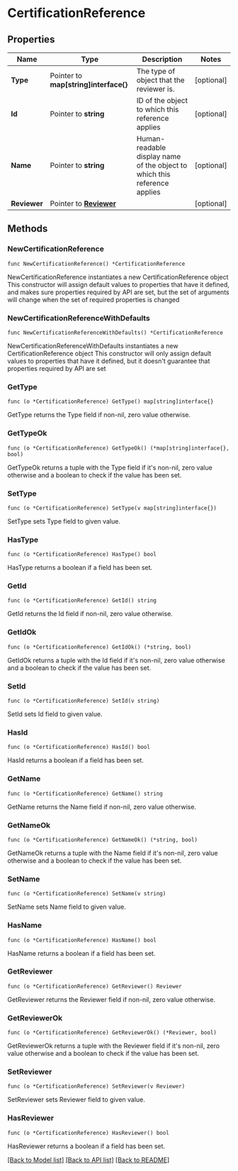 # CertificationReference

## Properties

Name | Type | Description | Notes
------------ | ------------- | ------------- | -------------
**Type** | Pointer to **map[string]interface{}** | The type of object that the reviewer is. | [optional] 
**Id** | Pointer to **string** | ID of the object to which this reference applies | [optional] 
**Name** | Pointer to **string** | Human-readable display name of the object to which this reference applies | [optional] 
**Reviewer** | Pointer to [**Reviewer**](Reviewer.md) |  | [optional] 

## Methods

### NewCertificationReference

`func NewCertificationReference() *CertificationReference`

NewCertificationReference instantiates a new CertificationReference object
This constructor will assign default values to properties that have it defined,
and makes sure properties required by API are set, but the set of arguments
will change when the set of required properties is changed

### NewCertificationReferenceWithDefaults

`func NewCertificationReferenceWithDefaults() *CertificationReference`

NewCertificationReferenceWithDefaults instantiates a new CertificationReference object
This constructor will only assign default values to properties that have it defined,
but it doesn't guarantee that properties required by API are set

### GetType

`func (o *CertificationReference) GetType() map[string]interface{}`

GetType returns the Type field if non-nil, zero value otherwise.

### GetTypeOk

`func (o *CertificationReference) GetTypeOk() (*map[string]interface{}, bool)`

GetTypeOk returns a tuple with the Type field if it's non-nil, zero value otherwise
and a boolean to check if the value has been set.

### SetType

`func (o *CertificationReference) SetType(v map[string]interface{})`

SetType sets Type field to given value.

### HasType

`func (o *CertificationReference) HasType() bool`

HasType returns a boolean if a field has been set.

### GetId

`func (o *CertificationReference) GetId() string`

GetId returns the Id field if non-nil, zero value otherwise.

### GetIdOk

`func (o *CertificationReference) GetIdOk() (*string, bool)`

GetIdOk returns a tuple with the Id field if it's non-nil, zero value otherwise
and a boolean to check if the value has been set.

### SetId

`func (o *CertificationReference) SetId(v string)`

SetId sets Id field to given value.

### HasId

`func (o *CertificationReference) HasId() bool`

HasId returns a boolean if a field has been set.

### GetName

`func (o *CertificationReference) GetName() string`

GetName returns the Name field if non-nil, zero value otherwise.

### GetNameOk

`func (o *CertificationReference) GetNameOk() (*string, bool)`

GetNameOk returns a tuple with the Name field if it's non-nil, zero value otherwise
and a boolean to check if the value has been set.

### SetName

`func (o *CertificationReference) SetName(v string)`

SetName sets Name field to given value.

### HasName

`func (o *CertificationReference) HasName() bool`

HasName returns a boolean if a field has been set.

### GetReviewer

`func (o *CertificationReference) GetReviewer() Reviewer`

GetReviewer returns the Reviewer field if non-nil, zero value otherwise.

### GetReviewerOk

`func (o *CertificationReference) GetReviewerOk() (*Reviewer, bool)`

GetReviewerOk returns a tuple with the Reviewer field if it's non-nil, zero value otherwise
and a boolean to check if the value has been set.

### SetReviewer

`func (o *CertificationReference) SetReviewer(v Reviewer)`

SetReviewer sets Reviewer field to given value.

### HasReviewer

`func (o *CertificationReference) HasReviewer() bool`

HasReviewer returns a boolean if a field has been set.


[[Back to Model list]](../README.md#documentation-for-models) [[Back to API list]](../README.md#documentation-for-api-endpoints) [[Back to README]](../README.md)



